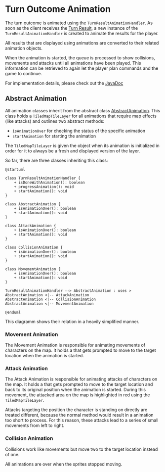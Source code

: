 # Turn Outcome Animation

The turn outcome is animated using the `TurnResultAnimationHandler`. 
As soon as the client receives the [Turn Result](Turn-Logic.md), a new instance of the `TurnResultAnimationHandler` is
created to animate the results for the player.

All results that are displayed using animations are converted to their related animation objects.

When the animation is started, the queue is processed to show collisions, movements and attacks until all animations
have been played. This information can be retrieved to again let the player plan commands and the game to continue.

For implementation details, please check out the [JavaDoc](https://b-team-organisation.github.io/Fantasy-Chess/java-docs/client/core/com/bteam/fantasychess_client/graphics/package-summary.html)

## Abstract Animation

All animation classes inherit from the abstract class [AbstractAnimation](https://b-team-organisation.github.io/Fantasy-Chess/java-docs/client/core/com/bteam/fantasychess_client/graphics/AbstractAnimation.html).
This class holds a `TiledMapTileLayer` for all animations that require map effects (like attacks) and outlines two
abstract methods:
- `isAnimationOver` for checking the status of the specific animation
- `startAnimation` for starting the animation

The `TiledMapTileLayer` is given the object when its animation is initialized in order for it to always be a fresh
and displayed version of the layer.

So far, there are three classes inheriting this class:

````plantuml
@startuml

class TurnResultAnimationHandler {
    + isDoneWithAnimation(): boolean
    + progressAnimation(): void
    + startAnimation(): void
}

class AbstractAnimation {
    + isAnimationOver(): boolean
    + startAnimation(): void
}

class AttackAnimation {
    + isAnimationOver(): boolean
    + startAnimation(): void
}

class CollisionAnimation {
    + isAnimationOver(): boolean
    + startAnimation(): void
}

class MovementAnimation {
    + isAnimationOver(): boolean
    + startAnimation(): void
}

TurnResultAnimationHandler --> AbstractAnimation : uses >
AbstractAnimation <|-- AttackAnimation
AbstractAnimation <|-- CollisionAnimation
AbstractAnimation <|-- MovementAnimation

@enduml

````

This diagramm shows their relation in a heavily simplified manner.

### Movement Animation

The Movement Animation is responsible for animating movements of characters on the map. It holds a [](CharacterSprite.md)
that gets prompted to move to the target location when the animation is started.

### Attack Animation

The Attack Animation is responsible for animating attacks of characters on the map. It holds a [](CharacterSprite.md)
that gets prompted to move to the target location and back to its original position when the animation is started.
During this movement, the attacked area on the map is highlighted in red using the `TiledMapTileLayer`.

Attacks targeting the position the character is standing on directly are treated different, because the normal method
would result in a animation too short to process. For this reason, these attacks lead to a series of small movements
from left to right.

### Collision Animation

Collisions work like movements but move two [](CharacterSprite.md) to the target location instead of one.

All animations are over when the sprites stopped moving.

